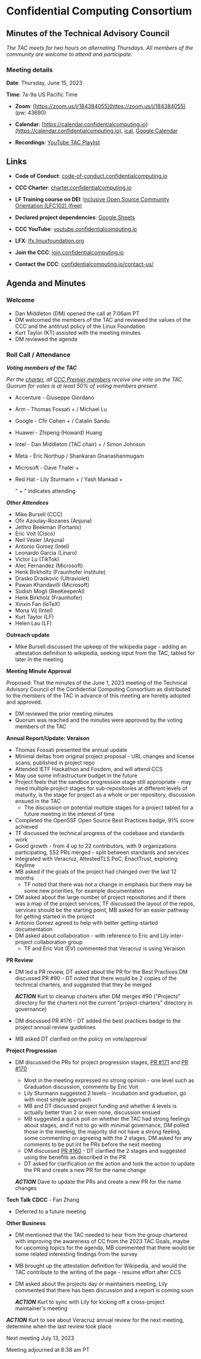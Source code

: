 # Confidential Computing Consortium

## Minutes of the Technical Advisory Council

*The TAC meets for two hours on alternating Thursdays. All members of the community are welcome to attend and participate.*

### Meeting details

**Date**: Thursday, June 15, 2023

**Time**: 7a-9a US Pacific Time

* **Zoom**: [https://zoom.us/j/184384055](https://zoom.us/j/184384055) (pw: 43690)

* **Calendar**: [https://calendar.confidentialcomputing.io](https://calendar.confidentialcomputing.io),
[ical](https://calendar.google.com/calendar/ical/c\_c0pcihr7n2n1k3a38i32d9ag10%40group.calendar.google.com/public/basic.ics),
[Google Calendar](https://calendar.google.com/calendar/u/0/r?cid=c\_c0pcihr7n2n1k3a38i32d9ag10@group.calendar.google.com)

* **Recordings**: [YouTube TAC Playlist](https://www.youtube.com/playlist?list=PLmfkUJc39uMjaB_I1dYW72I44kr9QzG_B)

## Links

* **Code of Conduct**: [code-of-conduct.confidentialcomputing.io](https://code-of-conduct.confidentialcomputing.io)

* **CCC Charter**: [charter.confidentialcomputing.io](https://charter.confidentialcomputing.io)

* **LF Training course on DEI**: [Inclusive Open Source Community Orientation (LFC102) (free)](https://training.linuxfoundation.org/training/inclusive-open-source-community-orientation-lfc102/)

* **Declared project dependencies**: [Google Sheets](https://docs.google.com/spreadsheets/d/1UKnbbGWXYLjnPZsox3zmYo59nv3XSXjePfas5E2fER0/edit#gid=0)

* **CCC YouTube**: [youtube.confidentialcomputing.io](https://youtube.confidentialcomputing.io)

* **LFX**: [lfx.linuxfoundation.org](https://lfx.linuxfoundation.org)

* **Join the CCC**: [join.confidentialcomputing.io](https://join.confidentialcomputing.io)

* **Contact the CCC**: [confidentialcomputing.io/contact-us/](https://confidentialcomputing.io/contact-us/)

## Agenda and Minutes

### Welcome

* Dan Middleton (DM) opened the call at 7:06am PT
* DM welcomed the members of the TAC and reviewed the values of the CCC and the antitrust policy of the Linux Foundation
* Kurt Taylor (KT) assisted with the meeting minutes
* DM reviewed the agenda

### Roll Call / Attendance

***Voting members of the TAC***

*Per the [charter](https://charter.confidentialcomputing.io), all [CCC Premier members](https://confidentialcomputing.io/members/) receive one vote on the TAC. Quorum for votes is at least 50% of voting members present.*

* Accenture - Giuseppe Giordano 
* Arm - Thomas Fossati + / Michael Lu
* Google - Cfir Cohen + / Catalin Sandu 
* Huawei - Zhipeng (Howard) Huang 
* Intel - Dan Middleton (TAC chair) + / Simon Johnson
* Meta - Eric Northup / Shankaran Gnanashanmugam
* Microsoft - Dave Thaler +
* Red Hat - Lily Sturmann + / Yash Mankad +

   " + " indicates attending

***Other Attendees***

* Mike Bursell (CCC)
* Ofir Azoulay-Rozanes (Anjuna)
* Jethro Beekman (Fortanix)
* Eric Voit (Cisco)
* Neil Vexler (Anjuna)
* Antonio Gomez (Intel)
* Leonardo Garcia (Linaro)
* Victor Lu (TikTok)
* Alec Fernandez (Microsoft)
* Henk Birkholtz (Fraunhofer Institute)
* Drasko Draskovic (Ultraviolet)
* Pawan Khandavilli (Microsoft)
* Sudish Mogli (BeeKeeperAI)
* Henk Birkholz (Fraunhofer)
* Xinxin Fan (IoTeX)
* Mona Vij (Intel)
* Kurt Taylor (LF)
* Helen Lau (LF)


**Outreach update**

* Mike Bursell discussed the upkeep of the wikipedia page - adding an attestation definition to wikipedia, seeking input from the TAC, tabled for later in the meeting


**Meeting Minute Approval**

Proposed: That the minutes of the June 1, 2023 meeting of the Technical Advisory Council of the Confidential Computing Consortium as distributed to the members of the TAC in advance of this meeting are hereby adopted and approved.

* DM reviewed the prior meeting minutes
* Quorum was reached and the minutes were approved by the voting members of the TAC


**Annual Report/Update: Veraison** 

* Thomas Fossati presented the annual update
* Minimal deltas from original project proposal - URL changes and license scans, published in project repo
* Attended IETF Hackathon and Fosdem, and will attend CCS
* May use some infrastructure budget in the future
* Project feels that the sandbox progression stage still appropriate - may need multiple project stages for sub-repositories at different levels of maturity, is the stage for project as a whole or per repository, discussion ensued in the TAC
  * The discussion on potential multiple stages for a project tabled for a future meeting in the interest of time
* Completed the OpenSSF Open Source Best Practices badge, 91% score achieved
* TF discussed the technical progress of the codebase and standards work
* Good growth - from 4 up to 22 contributors, with 9 organizations participating, 552 PRs merged - split between standards and services
* Integrated with Veracruz, AttestedTLS PoC, EnactTrust, exploring Keylime
* MB asked if the goals of the project had changed over the last 12 months
  * TF noted that there was not a change in emphasis but there may be some new priorities, for example documentation
* DM asked about the large number of project repositories and if there was a map of the project services, TF discussed the layout of the repos, services should be the starting point, MB asked for an easier pathway for getting started in the project
* Antonio Gomez agreed to help with better getting-started documentation
* DM asked about collaboration - with reference to Eric and Lily inter-project collaboration group
  * TF and Eric Voit (EV) commented that Veracruz is using Veraison

**PR Review**

* DM led a PR review, DT asked about the PR for the Best Practices
DM discussed PR #90 - DT noted that there would be 2 copies of the technical charters, and suggested that they be merged

  ***ACTION*** Kurt to cleanup charters after DM merges #90 ("Projects" directory for the charters not the current "project-charters" directory in governance)
  
* DM discussed PR #176 - DT added the best practices badge to the project annual review guidelines 
* MB asked DT clarified on the policy on vote/approval


**Project Progression**

* DM discussed the PRs for project progression stages, [PR #171](https://github.com/confidential-computing/governance/pull/171) and [PR #170](https://github.com/confidential-computing/governance/pull/170)
  * Most in the meeting expressed no strong opinion - one level such as Graduation discussion, comments by Eric Voit
  * Lily Sturmann suggested 2 levels - incubation and graduation, go with most simple approach
  * MB and DT discussed project funding and whether 4 levels is actually better than 2 or even none, discussion ensued
  * MB suggested a quick poll on whether the TAC had strong feelings about stages, and if not to go with minimal governance, DM polled those in the meeting, the majority did not have a strong feeling, some commenting on agreeing with the 2 stages, DM asked for any comments to be put int he PRs before the next meeting
  * DM discussed [PR #160](https://github.com/confidential-computing/governance/pull/160) - DT clarified the 2 stages and suggested using the benefits as described in the PR
  * DT asked for clarification on the action and took the action to update the PR and create a new PR for the name change
  
  ***ACTION*** Dave to update the PRs and create a new PR for the name changes


**Tech Talk CDCC** - Fan Zhang

* Deferred to a future meeting


**Other Business**

* DM mentioned that the TAC needed to hear from the group chartered with improving the awareness of CC from the 2023 TAC Goals, maybe for upcoming topics for the agenda, MB commented that there would be some related interesting findings from the survey 

* MB brought up the attestation definition for Wikipedia, and would the TAC contribute to the writing of the page - resume effort after CCS

* DM asked about the projects day or maintainers meeting, Lily commented that there has been discussion and a report is coming soon

  ***ACTION*** Kurt to sync with Lily for kicking off a cross-project maintainer's meeting

 ***ACTION*** Kurt to see about Veracruz annual review for the next meeting, determine when the last review took place


Next meeting July 13, 2023

Meeting adjourned at 8:38 am PT
